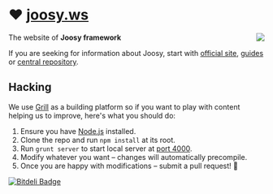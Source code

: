 # :heart:&nbsp;[joosy.ws](http://joosy.ws)

<a href="http://joosy.ws"><img src="http://f.cl.ly/items/3X0f2K1z3r1X3K162W2c/logo.png" align="right" /></a>

The website of **Joosy framework**

If you are seeking for information about Joosy, start with [official site](http://joosy.ws), [guides](http://guides.joosy.ws) or [central repository](https://github.com/joosy/joosy/).

## Hacking

We use [Grill](https://github.com/joosy/grill) as a building platform so if you want to play with content helping us to improve, here's what you should do:

  1. Ensure you have [Node.js](http://nodejs.org/download/) installed.
  2. Clone the repo and run `npm install` at its root.
  3. Run `grunt server` to start local server at [port 4000](http://localhost:4000).
  4. Modify whatever you want – changes will automatically precompile.
  5. Once you are happy with modifications – submit a pull request! :bow:

[![Bitdeli Badge](https://d2weczhvl823v0.cloudfront.net/joosy/website/trend.png)](https://bitdeli.com/free "Bitdeli Badge")

